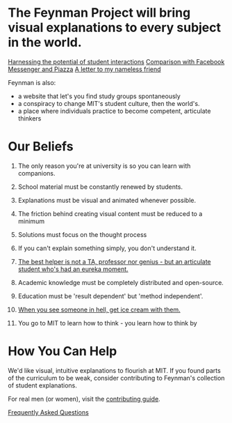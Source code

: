 # The Feynman Project will bring visual explanations to every subject in the world.  

[Harnessing the potential of student interactions](./doc/harness_potential.md)
[Comparison with Facebook Messenger and Piazza](./doc/facebook_and_piazza.md) 
[A letter to my nameless friend](./doc/my_promise.md)

Feynman is also: 
- a website that let's you find study groups spontaneously
- a conspiracy to change MIT's student culture, then the world's. 
- a place where individuals practice to become competent, articulate thinkers  
     
# Our Beliefs

1) The only reason you're at university is so you can learn with companions.  

2) School material must be constantly renewed by students.

3) Explanations must be visual and animated whenever possible.

4) The friction behind creating visual content must be reduced to a minimum 

5) Solutions must focus on the thought process 

6) If you can't explain something simply, you don't understand it.

7) [The best helper is not a TA, professor nor genius - but an articulate student who's had an eureka moment.](./doc/best_helper.md)

8) Academic knowledge must be completely distributed and open-source. 

9) Education must be 'result dependent' but 'method independent'.  

10) [When you see someone in hell, get ice cream with them.](./doc/never_abandoned.md)

11) You go to MIT to learn how to think - you learn how to think by 

# How You Can Help 

We'd like visual, intuitive explanations to flourish at MIT. If you found parts of the curriculum to be weak, consider contributing to Feynman's collection of student explanations. 

For real men (or women), visit the [contributing guide](CONTRIBUTING.md). 

[Frequently Asked Questions](FAQ.md)
